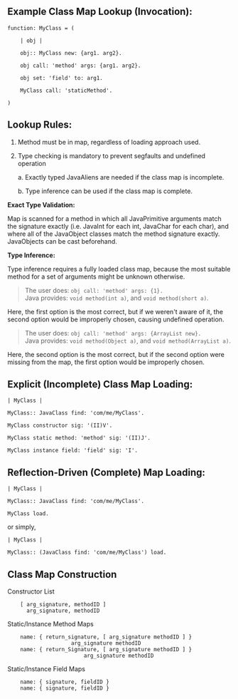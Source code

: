 ## Example Class Map Lookup (Invocation):
```
function: MyClass = (

    | obj |

    obj:: MyClass new: {arg1. arg2}.

    obj call: 'method' args: {arg1. arg2}.

    obj set: 'field' to: arg1.

    MyClass call: 'staticMethod'.

)
```

## Lookup Rules:

1. Method must be in map, regardless of loading approach used.

2. Type checking is mandatory to prevent segfaults and undefined operation

	a. Exactly typed JavaAliens are needed if the class map is incomplete.
	
	b. Type inference can be used if the class map is complete.

**Exact Type Validation:**

Map is scanned for a method in which all JavaPrimitive arguments match the signature exactly (i.e. JavaInt for each int, JavaChar for each char), and where all of the JavaObject classes match the method signature exactly. JavaObjects can be cast beforehand.

**Type Inference:**

Type inference requires a fully loaded class map, because the most suitable method for a set of arguments might be unknown otherwise.

> The user does: `obj call: 'method' args: {1}.`  
> Java provides: `void method(int a)`, and `void method(short a)`.

Here, the first option is the most correct, but if we weren't aware of it, the second option would be improperly chosen, causing undefined operation.

> The user does: `obj call: 'method' args: {ArrayList new}.`  
> Java provides: `void method(Object a)`, and `void method(ArrayList a)`.

Here, the second option is the most correct, but if the second option were missing from the map, the first option would be improperly chosen.

## Explicit (Incomplete) Class Map Loading:

```
| MyClass | 

MyClass:: JavaClass find: 'com/me/MyClass'.

MyClass constructor sig: '(II)V'.

MyClass static method: 'method' sig: '(II)J'.

MyClass instance field: 'field' sig: 'I'.
```

## Reflection-Driven (Complete) Map Loading:

```
| MyClass | 

MyClass:: JavaClass find: 'com/me/MyClass'.

MyClass load.
```

or simply,

```
| MyClass |

MyClass:: (JavaClass find: 'com/me/MyClass') load.
```

## Class Map Construction

Constructor List

```
	[ arg_signature, methodID ]
	  arg_signature, methodID
```

Static/Instance Method Maps

```
	name: { return_signature, [ arg_signature methodID ] }
				    arg_signature methodID 
	name: {	return_Signature, [ arg_signature methodID ] }
			            arg_signature methodID 
```

Static/Instance Field Maps

```
	name: { signature, fieldID }
	name: { signature, fieldID }
```
